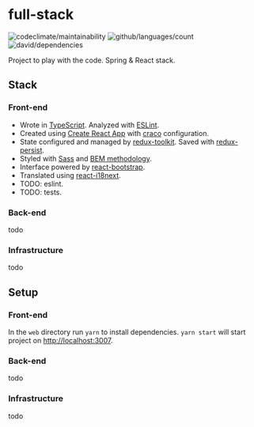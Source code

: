 # full-stack
![codeclimate/maintainability](https://img.shields.io/codeclimate/maintainability/wozniaklukasz/full-stack?style=flat-square) 
![github/languages/count](https://img.shields.io/github/languages/count/wozniaklukasz/full-stack?style=flat-square) 
![david/dependencies](https://img.shields.io/david/wozniaklukasz/full-stack?path=web&style=flat-square)

Project to play with the code. Spring & React stack.

## Stack

### Front-end

- Wrote in [TypeScript](https://www.typescriptlang.org/). Analyzed with [ESLint](https://eslint.org/).
- Created using [Create React App](https://create-react-app.dev/) with [craco](https://github.com/gsoft-inc/craco) configuration.
- State configured and managed by [redux-toolkit](https://redux-toolkit.js.org/). Saved with [redux-persist](https://github.com/rt2zz/redux-persist).
- Styled with [Sass](https://sass-lang.com/) and [BEM methodology](https://en.bem.info/methodology/).
- Interface powered by [react-bootstrap](https://react-bootstrap.github.io/).
- Translated using [react-i18next](https://react.i18next.com/).
- TODO: eslint.
- TODO: tests.

### Back-end
todo

### Infrastructure
todo

## Setup

### Front-end

In the `web` directory run `yarn` to install dependencies. `yarn start` will start project on [http://localhost:3007](http://localhost:3007).

### Back-end
todo

### Infrastructure
todo
